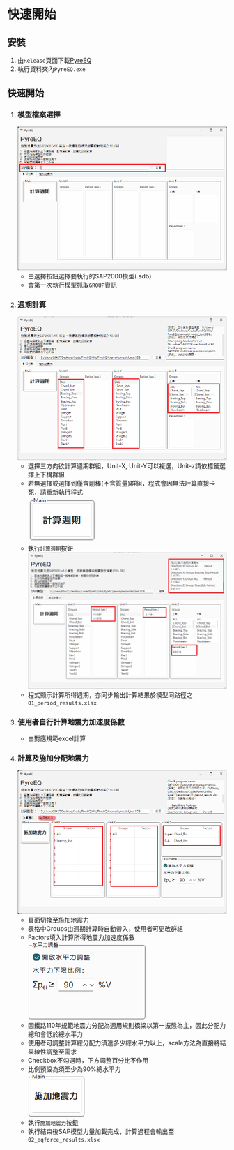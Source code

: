 # 快速開始
## 安裝
1. 由`Release`頁面下載[PyreEQ](https://github.com/Chih0321/PyreEQ/releases/tag/v1.0.1)
2. 執行資料夾內`PyreEQ.exe`

## 快速開始
1. ### 模型檔案選擇
    ![STEP1](https://github.com/Chih0321/PyreEQ/blob/main/media/s1.png)  
    - 由選擇按鈕選擇要執行的SAP2000模型(.sdb)  
    - 會第一次執行模型抓取`GROUP`資訊  
2. ### 週期計算  
    ![STEP2](https://github.com/Chih0321/PyreEQ/blob/main/media/s2.png)
    - 選擇三方向欲計算週期群組，Unit-X, Unit-Y可以複選，Unit-z請依標籤選擇上下構群組  
    - 若無選擇或選擇到僅含剛棒(不含質量)群組，程式會因無法計算直接卡死，請重新執行程式  
    ![STEP21](https://github.com/Chih0321/PyreEQ/blob/main/media/s21.png)  
    - 執行`計算週期`按鈕  
    ![STEP22](https://github.com/Chih0321/PyreEQ/blob/main/media/s22.png)  
    - 程式顯示計算所得週期，亦同步輸出計算結果於模型同路徑之`01_period_results.xlsx`  
3. ### 使用者自行計算地震力加速度係數
   - 由對應規範excel計算
4. ### 計算及施加分配地震力
   ![STEP3](https://github.com/Chih0321/PyreEQ/blob/main/media/s3.png)
    - 頁面切換至施加地震力
    - 表格中Groups由週期計算時自動帶入，使用者可更改群組
    - Factors填入計算所得地震力加速度係數   
![STEP31](https://github.com/Chih0321/PyreEQ/blob/main/media/s31.png)
    - 因鐵路110年規範地震力分配為適用規則橋梁以第一振態為主，因此分配力總和會低於總水平力
    - 使用者可調整計算總分配力須達多少總水平力以上，scale方法為直接將結果線性調整至需求
    - Checkbox不勾選時，下方調整百分比不作用
    - 比例預設為須至少為90%總水平力  
![STEP32](https://github.com/Chih0321/PyreEQ/blob/main/media/s32.png)
    - 執行`施加地震力`按鈕
    - 執行結束後SAP模型力量加載完成，計算過程會輸出至`02_eqforce_results.xlsx`   

